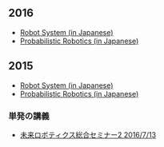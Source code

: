 <h2>2016</h2>
<ul>
 	<li><a href="https://lab.ueda.asia/?page_id=1152">Robot System (in Japanese)</a></li>
 	<li><a href="https://lab.ueda.asia/?page_id=1233">Probabilistic Robotics (in Japanese)</a></li>
</ul>
<h2>2015</h2>
<ul>
 	<li><a href="https://lab.ueda.asia/?page_id=169">Robot System (in Japanese)</a></li>
 	<li><a href="https://lab.ueda.asia/?page_id=180">Probabilistic Robotics (in Japanese)</a></li>
</ul>
<h3>単発の講義</h3>
<ul>
 	<li><a href="https://lab.ueda.asia/?presenpress=2016%e5%b9%b4%e5%ba%a6-%e6%9c%aa%e6%9d%a5%e3%83%ad%e3%83%9c%e3%83%86%e3%82%a3%e3%82%af%e3%82%b9%e7%b7%8f%e5%90%88%e3%82%bb%e3%83%9f%e3%83%8a%e3%83%bc%ef%bc%92">未来ロボティクス総合セミナー2 2016/7/13</a></li>
</ul>
